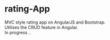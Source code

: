 # rating-App

MVC style rating app on AngularJS and Bootstrap.</br>
Utilises the CRUD feature in Angular.</br>
In progress ..
